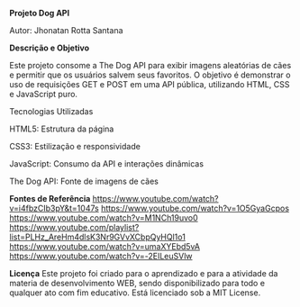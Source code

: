 **Projeto Dog API**

Autor: Jhonatan Rotta Santana

**Descrição e Objetivo**

Este projeto consome a The Dog API para exibir imagens aleatórias de cães e permitir que os usuários salvem seus favoritos. O objetivo é demonstrar o uso de requisições GET e POST em uma API pública, utilizando HTML, CSS e JavaScript puro.

Tecnologias Utilizadas

HTML5: Estrutura da página

CSS3: Estilização e responsividade

JavaScript: Consumo da API e interações dinâmicas

The Dog API: Fonte de imagens de cães

**Fontes de Referência**
https://www.youtube.com/watch?v=i4fbzCIb3pY&t=1047s
https://www.youtube.com/watch?v=1O5GyaGcpos
https://www.youtube.com/watch?v=M1NCh19uvo0
https://www.youtube.com/playlist?list=PLHz_AreHm4dlsK3Nr9GVvXCbpQyHQl1o1
https://www.youtube.com/watch?v=umaXYEbd5vA
https://www.youtube.com/watch?v=-2EILeuSVlw

**Licença**
Este projeto foi criado para o aprendizado e para a atividade da materia de desenvolvimento WEB, sendo disponibilizado para todo e qualquer ato com fim educativo. Está licenciado sob a MIT License.

